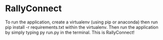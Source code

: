 # RallyConnect





To run the application, create a virtualenv (using pip or anaconda) then run pip install -r requirements.txt within the virtualenv. Then run the application by simply typing py run.py in the terminal. This is RallyConnect!
